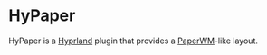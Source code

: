 # HyPaper

HyPaper is a [Hyprland](https://hyprland.org/) plugin
that provides a [PaperWM](https://github.com/paperwm/PaperWM)-like layout.
